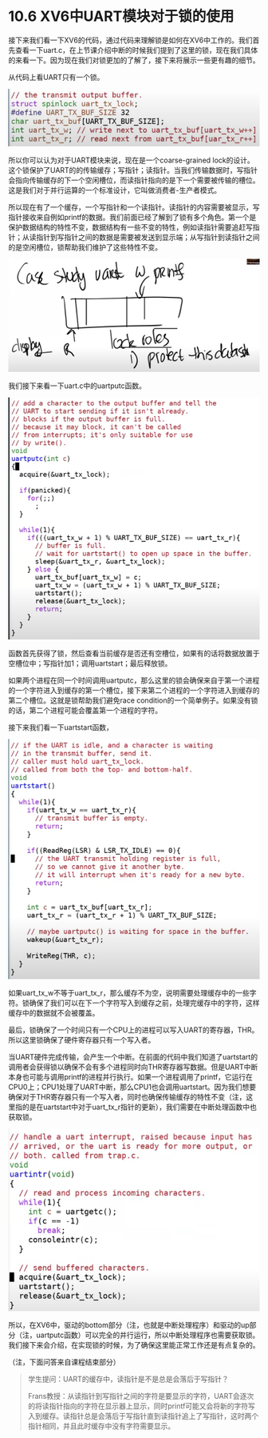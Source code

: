 # 10.6 XV6中UART模块对于锁的使用

接下来我们看一下XV6的代码，通过代码来理解锁是如何在XV6中工作的。我们首先查看一下uart.c，在上节课介绍中断的时候我们提到了这里的锁，现在我们具体的来看一下。因为现在我们对锁更加的了解了，接下来将展示一些更有趣的细节。

从代码上看UART只有一个锁。

![](../.gitbook/assets/image%20%28452%29.png)

所以你可以认为对于UART模块来说，现在是一个coarse-grained lock的设计。这个锁保护了UART的的传输缓存；写指针；读指针。当我们传输数据时，写指针会指向传输缓存的下一个空闲槽位，而读指针指向的是下一个需要被传输的槽位。这是我们对于并行运算的一个标准设计，它叫做消费者-生产者模式。

所以现在有了一个缓存，一个写指针和一个读指针。读指针的内容需要被显示，写指针接收来自例如printf的数据。我们前面已经了解到了锁有多个角色。第一个是保护数据结构的特性不变，数据结构有一些不变的特性，例如读指针需要追赶写指针；从读指针到写指针之间的数据是需要被发送到显示端；从写指针到读指针之间的是空闲槽位，锁帮助我们维护了这些特性不变。

![](../.gitbook/assets/image%20%28482%29.png)

我们接下来看一下uart.c中的uartputc函数。

![](../.gitbook/assets/image%20%28461%29.png)

函数首先获得了锁，然后查看当前缓存是否还有空槽位，如果有的话将数据放置于空槽位中；写指针加1；调用uartstart；最后释放锁。

如果两个进程在同一个时间调用uartputc，那么这里的锁会确保来自于第一个进程的一个字符进入到缓存的第一个槽位，接下来第二个进程的一个字符进入到缓存的第二个槽位。这就是锁帮助我们避免race condition的一个简单例子。如果没有锁的话，第二个进程可能会覆盖第一个进程的字符。

接下来我们看一下uartstart函数，

![](../.gitbook/assets/image%20%28486%29.png)

如果uart\_tx\_w不等于uart\_tx\_r，那么缓存不为空，说明需要处理缓存中的一些字符。锁确保了我们可以在下一个字符写入到缓存之前，处理完缓存中的字符，这样缓存中的数据就不会被覆盖。

最后，锁确保了一个时间只有一个CPU上的进程可以写入UART的寄存器，THR。所以这里锁确保了硬件寄存器只有一个写入者。

当UART硬件完成传输，会产生一个中断。在前面的代码中我们知道了uartstart的调用者会获得锁以确保不会有多个进程同时向THR寄存器写数据。但是UART中断本身也可能与调用printf的进程并行执行。如果一个进程调用了printf，它运行在CPU0上；CPU1处理了UART中断，那么CPU1也会调用uartstart。因为我们想要确保对于THR寄存器只有一个写入者，同时也确保传输缓存的特性不变（注，这里指的是在uartstart中对于uart\_tx\_r指针的更新），我们需要在中断处理函数中也获取锁。

![](../.gitbook/assets/image%20%28446%29.png)

所以，在XV6中，驱动的bottom部分（注，也就是中断处理程序）和驱动的up部分（注，uartputc函数）可以完全的并行运行，所以中断处理程序也需要获取锁。我们接下来会介绍，在实现锁的时候，为了确保这里能正常工作还是有点复杂的。

（注，下面问答来自课程结束部分）

> 学生提问：UART的缓存中，读指针是不是总是会落后于写指针？
>
> Frans教授：从读指针到写指针之间的字符是要显示的字符，UART会逐次的将读指针指向的字符在显示器上显示，同时printf可能又会将新的字符写入到缓存。读指针总是会落后于写指针直到读指针追上了写指针，这时两个指针相同，并且此时缓存中没有字符需要显示。

